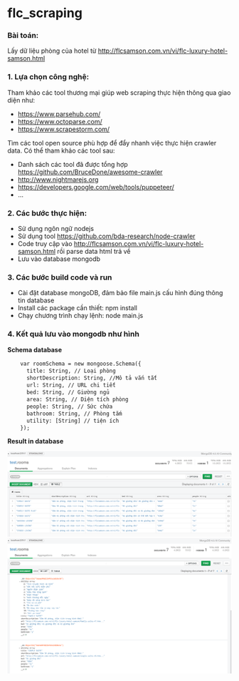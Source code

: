 # flc_scraping
### Bài toán:
Lấy dữ liệu phòng của hotel từ http://flcsamson.com.vn/vi/flc-luxury-hotel-samson.html

### 1. Lựa chọn công nghệ:
Tham khảo các tool thương mại giúp web scraping thực hiện thông qua giao diện như:
* https://www.parsehub.com/
* https://www.octoparse.com/
* https://www.scrapestorm.com/

Tìm các tool open source phù hợp để đẩy nhanh việc thực hiện crawler data. Có thể tham khảo các tool sau:
* Danh sách các tool đã được tổng hợp https://github.com/BruceDone/awesome-crawler
* http://www.nightmarejs.org
* https://developers.google.com/web/tools/puppeteer/
* …

### 2. Các bước thực hiện:
* Sử dụng ngôn ngữ nodejs
* Sử dụng tool https://github.com/bda-research/node-crawler
* Code truy cập vào http://flcsamson.com.vn/vi/flc-luxury-hotel-samson.html rồi parse data html trả về
* Lưu vào database mongodb

### 3. Các bước build code và run
* Cài đặt database mongoDB, đảm bảo file main.js cấu hình đúng thông tin database
* Install các package cần thiết: npm install
* Chạy chương trình chạy lệnh: node main.js

### 4. Kết quả lưu vào mongodb như hình
**Schema database**
```nodejs	
	var roomSchema = new mongoose.Schema({
	  title: String, // Loại phòng
	  shortDescription: String, //Mô tả vắn tắt
	  url: String, // URL chi tiết
	  bed: String, // Giường ngủ
	  area: String, // Diện tích phòng
	  people: String, // Sức chứa
	  bathroom: String, // Phòng tắm
	  utility: [String] // tiện ích
	});
```

**Result in database**

<kbd><img title="Result in database" src="https://raw.githubusercontent.com/namntdev/flc_scraping/master/result1.png"></kbd><br/>
<kbd><img title="Result in database" src="https://raw.githubusercontent.com/namntdev/flc_scraping/master/result.png"></kbd><br/>
